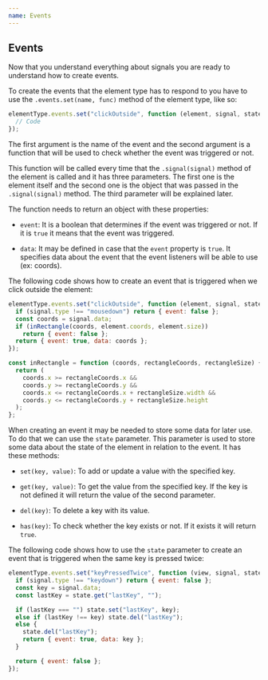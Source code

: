 ```yaml
---
name: Events
---
```


## Events

Now that you understand everything about signals you are ready to understand how to create events.

To create the events that the element type has to respond to you have to use the `.events.set(name, func)` method of the element type, like so:

```javascript
elementType.events.set("clickOutside", function (element, signal, state) {
  // Code
});
```

The first argument is the name of the event and the second argument is a function that will be used to check whether the event was triggered or not.

This function will be called every time that the `.signal(signal)` method of the element is called and it has three parameters. The first one is the element itself and the second one is the object that was passed in the `.signal(signal)` method. The third parameter will be explained later.

The function needs to return an object with these properties:

- `event`: It is a boolean that determines if the event was triggered or not. If it is `true` it means that the event was triggered.

- `data`: It may be defined in case that the `event` property is `true`. It specifies data about the event that the event listeners will be able to use (ex: coords).

The following code shows how to create an event that is triggered when we click outside the element:

```javascript
elementType.events.set("clickOutside", function (element, signal, state) {
  if (signal.type !== "mousedown") return { event: false };
  const coords = signal.data;
  if (inRectangle(coords, element.coords, element.size))
    return { event: false };
  return { event: true, data: coords };
});

const inRectangle = function (coords, rectangleCoords, rectangleSize) {
  return (
    coords.x >= rectangleCoords.x &&
    coords.y >= rectangleCoords.y &&
    coords.x <= rectangleCoords.x + rectangleSize.width &&
    coords.y <= rectangleCoords.y + rectangleSize.height
  );
};
```

When creating an event it may be needed to store some data for later use. To do that we can use the `state` parameter. This parameter is used to store some data about the state of the element in relation to the event. It has these methods:

- `set(key, value)`: To add or update a value with the specified key.

- `get(key, value)`: To get the value from the specified key. If the key is not defined it will return the value of the second parameter.

- `del(key)`: To delete a key with its value.

- `has(key)`: To check whether the key exists or not. If it exists it will return `true`.

The following code shows how to use the `state` parameter to create an event that is triggered when the same key is pressed twice:

```javascript
elementType.events.set("keyPressedTwice", function (view, signal, state) {
  if (signal.type !== "keydown") return { event: false };
  const key = signal.data;
  const lastKey = state.get("lastKey", "");

  if (lastKey === "") state.set("lastKey", key);
  else if (lastKey !== key) state.del("lastKey");
  else {
    state.del("lastKey");
    return { event: true, data: key };
  }

  return { event: false };
});
```
